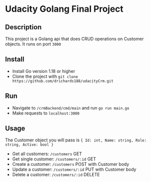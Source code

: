 # Udacity Golang Final Project

## Description

This project is a Golang api that does CRUD operations on Customer objects. It runs on port `3000`

## Install

* Install Go version 1.18 or higher
* Clone the project with `git clone https://github.com/drichards188/udacityCrm.git`

## Run 

* Navigate to `/crmBackend/cmd/main` and run `go run main.go`
* Make requests to `localhost:3000`

## Usage

The Customer object you will pass is 
`{ Id: int, Name: string, Role: string, Active: bool }`

* Get all customers: `/customers` GET
* Get single customer: `/customers/:id` GET 
* Create a customer: `/customers` POST with Customer body
* Update a customer: `/customers/:id` PUT with Customer body
* Delete a customer: `/customers/:id` DELETE